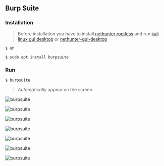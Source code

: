 ## Burp Suite

### Installation

> Before installation you have to install [nethunter rootless](../nethunter-rootless) and run [kali linux gui desktop](../kali-linux-gui-desktop) or [nethunter-gui-desktop](../nethunter-gui-desktop)

```
$ nh
```
```
$ sudo apt install burpsuite
``` 
### Run

```
$ burpsuite
```

> _Automatically_ appear on the screen

![burpsuite](https://i.ibb.co/gwr64Wr/burpsuite.jpg)

![burpsuite](https://i.ibb.co/0yJjP3v/burpsuite.jpg)

![burpsuite](https://i.ibb.co/Xzs5KDs/burpsuite.jpg)

![burpsuite](https://i.ibb.co/YRWYkmf/burpsuite.jpg)

![burpsuite](https://i.ibb.co/WtKMtMc/burpsuite.jpg)

![burpsuite](https://i.ibb.co/zx4tdJd/burpsuite.jpg)

![burpsuite](https://i.ibb.co/HGKXZN0/burpsuite.jpg)
